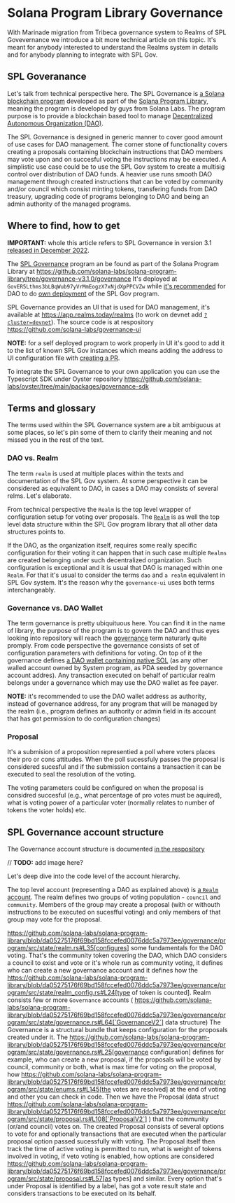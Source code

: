 # Solana Program Library Governance

With Marinade migration from Tribeca governance system to Realms of SPL Govevernance
we introduce a bit more technical article on this topic.
It's meant for anybody interested to understand the Realms system in details
and for anybody planning to integrate with SPL Gov.

## SPL Goveranance

Let's talk from technical perspective here.
The SPL Governance is [a Solana blockchain program](https://github.com/solana-labs/solana-program-library/tree/master/governance)
developed as part of the [Solana Program Library](https://spl.solana.com/), meaning the program is developed by guys from Solana Labs.
The program purpose is to provide a blockchain based tool to manage [Decentralized Autonomous Organization (DAO)](https://docs.marinade.finance/marinade-dao).

The SPL Governance is designed in generic manner to cover good amount of use cases for DAO management.
The corner stone of functionality covers creating a proposals containing blockchain instructions
that DAO members may vote upon and on succesful voting the instructions may be executed.
A simplistic use case could be to use the SPL Gov system to create a multisig control
over distribution of DAO funds.
A heavier use runs smooth DAO management through created instructions that can be voted by community and/or council
which consist minting tokens, transfering funds from DAO treasury, upgrading code of programs belonging to DAO
and being an admin authority of the managed programs.

## Where to find, how to get

**IMPORTANT:** whole this article refers to SPL Governance in version 3.1
[released in December 2022](https://github.com/solana-labs/solana-program-library/releases/tag/governance-v3.1.0). 

The [SPL Governance](https://github.com/solana-labs/solana-program-library/blob/governance-v3.1.0/governance/README.md)
program an be found as part of the Solana Program Library at https://github.com/solana-labs/solana-program-library/tree/governance-v3.1.0/governance
It's deployed at `GovER5Lthms3bLBqWub97yVrMmEogzX7xNjdXpPPCVZw` while
[it's recommended](https://discord.com/channels/910194960941338677/945282322318655528/1079728429697597462) for DAO to do
[own deployment](https://github.com/solana-labs/solana-program-library/tree/governance-v3.1.0/governance#1-dao-owned-instance)
of the SPL Gov program.

SPL Governance provides an UI that is used for DAO management, it's available at https://app.realms.today/realms
(to work on devnet add [`?cluster=devnet`](https://app.realms.today/realms?cluster=devnet)).
The source code is at respository https://github.com/solana-labs/governance-ui

**NOTE:** for a self deployed program to work properly in UI it's good to add it to the list of known SPL Gov instances
which means adding the address to UI configuration file with [creating a PR](https://github.com/solana-labs/governance-ui/pull/1534).

To integrate the SPL Governance to your own application you can use the Typescript SDK under Oyster
repository https://github.com/solana-labs/oyster/tree/main/packages/governance-sdk

## Terms and glossary

The terms used within the SPL Governance system are a bit ambiguous at some places,
so let's pin some of them to clarify their meaning and not missed you in the rest of the text.

### DAO vs. Realm

The term `realm` is used at multiple places within the texts and documentation
of the SPL Gov system. At some perspective it can be considered as equivalent to DAO,
in cases a DAO may consists of several relms. Let's elaborate.

From technical perspective the `Realm` is the top level wrapper of configuration setup for voting over proposals.
The [`Realm`](https://github.com/solana-labs/solana-program-library/blob/governance-v3.1.0/governance/program/src/state/realm.rs)
is as well the top level data structure within the SPL Gov program library that all other data structures points to.

If the DAO, as the organization itself, requires some really specific configuration for their voting
it can happen that in such case multiple `Realms` are created belonging under such decentralized organization.
Such configuration is exceptional and it is usual that DAO is managed within one `Realm`.
For that it's usual to consider the terms `dao` and `a realm` equivalent in SPL Gov system.
It's the reason why the `governance-ui` uses both terms interchangeably.

### Governance vs. DAO Wallet

The term governance is pretty ubiquituous here. You can find it in the name of library, the purpose of the program is to
govern the DAO and thus eyes looking into repository will reach the
[governance](https://github.com/solana-labs/solana-program-library/blob/governance-v3.1.0/governance/program/src/state/governance.rs)
term naturarly quite promply. From code perspective the governance consists of set of configuration parameters
with definitions for voting. On top of it the governance defines
[a DAO wallet containing native SOL](https://github.com/solana-labs/solana-program-library/blob/governance-v3.1.0/governance/program/src/state/native_treasury.rs)
(as any other walled account owned by System program, as PDA seeded by governance account addres).
Any transaction executed on behalf of particular realm belongs under a governance which may use the DAO wallet
as fee payer.

**NOTE:** it's recommended to use the DAO wallet address as authority, instead of governance address,
for any program that will be managed by the realm
(i.e., program defines an authority or admin field in its account that has got permission to do configuration changes)

### Proposal

It's a submision of a proposition representied a poll where voters places their pro or cons attitudes. When the poll sucessfuly passes
the proposal is considered sucesful and if the submission contains a transaction it can be executed to seal
the resolution of the voting.

The voting parameters could be configured on when the proposal is considred succesful (e.g., what percentage of pro votes must be aquired),
what is voting power of a particular voter (normally relates to number of tokens the voter holds) etc.


## SPL Governance account structure

The Governance account structure is documented
[in the respository](https://github.com/solana-labs/solana-program-library/blob/governance-v3.1.0/governance#program-accounts)

// **TODO:** add image here?

Let's deep dive into the code level of the account hierarchy.

The top level account (representing a DAO as explained above) is
[a `Realm` account](https://github.com/solana-labs/solana-program-library/blob/governance-v3.1.0/governance/program/src/state/realm.rs#L124).
The realm defines two groups of voting population - `council` and `community`.
Members of the group may create a proposal (with or withouth instructions to be executed on sucesfful voting) and only members of that group
may vote for the proposal.


https://github.com/solana-labs/solana-program-library/blob/da05275176f69bd158fccefed0076ddc5a7973ee/governance/program/src/state/realm.rs#L35[configures]
some fundamentals for the DAO voting.
That's the community token covering the DAO, which DAO considers a council to exist and vote or it's whole run as community voting,
it defines who can create a new governance account and it defines how the
https://github.com/solana-labs/solana-program-library/blob/da05275176f69bd158fccefed0076ddc5a7973ee/governance/program/src/state/realm_config.rs#L24[type of token is counted].
Realm consists few or more `Governance` accounts (
https://github.com/solana-labs/solana-program-library/blob/da05275176f69bd158fccefed0076ddc5a7973ee/governance/program/src/state/governance.rs#L64[`GovernanceV2`]
data structure)
The Governance is a structural bundle that keeps configuration for the proposals created under it.
The https://github.com/solana-labs/solana-program-library/blob/da05275176f69bd158fccefed0076ddc5a7973ee/governance/program/src/state/governance.rs#L25[governance configuration] defines for example, who can create a new proposal, if the proposals will be voted by council, community or both,
what is max time for voting on the proposal,
how https://github.com/solana-labs/solana-program-library/blob/da05275176f69bd158fccefed0076ddc5a7973ee/governance/program/src/state/enums.rs#L145[the votes are resolved] at the end of voting and other you can check in code.
Then we have the Proposal (data struct
https://github.com/solana-labs/solana-program-library/blob/da05275176f69bd158fccefed0076ddc5a7973ee/governance/program/src/state/proposal.rs#L108[`ProposalV2`]
) that the community (or/and council) votes on.
The created Proposal consists of several options to vote for and optionally transactions that are executed when the particular proposal
option passed sucessfully with voting.
The Proposal itself then track the time of active voting is permitted to run, what is weight of tokens involved in voting,
if veto voting is enabled, how options are considered https://github.com/solana-labs/solana-program-library/blob/da05275176f69bd158fccefed0076ddc5a7973ee/governance/program/src/state/proposal.rs#L57[as types] and similar.
Every option that's under Proposal is identified by a label, has got a vote result state and considers transactions to be executed on its behalf.
